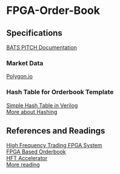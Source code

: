 # FPGA-Order-Book
## Specifications
[BATS PITCH Documentation](https://cdn.cboe.com/resources/membership/BATS_PITCH_Specification.pdf)

### Market Data
[Polygon.io](https://polygon.io/)

### Hash Table for Orderbook Template
[Simple Hash Table in Verilog](https://github.com/Aarun2/Hash_Verilog/blob/main/hash.v) <br />
[More about Hashing](https://adamwalker.github.io/Building-Better-Hashtable/)

## References and Readings
[High Frequency Trading FPGA System](https://github.com/muditbhargava66/High-Frequency-Trading-FPGA-System/tree/main) <br />
[FPGA Based Orderbook](https://github.com/HFTConsultancy/Order-Book-FPGA/tree/main) <br />
[HFT Accelerator](https://web.mit.edu/6.111/volume2/www/f2019/projects/endrias_Project_Proposal_Revision.pdf) <br />
[More reading](https://www.doc.ic.ac.uk/~wl/papers/17/fpl17ch.pdf)
